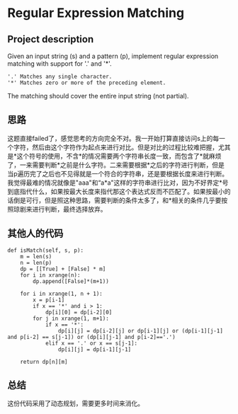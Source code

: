 # Regular Expression Matching 

## Project description

Given an input string (s) and a pattern (p), implement regular expression matching with support for '.' and '*'.

```
'.' Matches any single character.
'*' Matches zero or more of the preceding element.
```

The matching should cover the entire input string (not partial).

## 思路

这题直接failed了，感觉思考的方向完全不对。我一开始打算直接访问s上的每一个字符，然后由这个字符作为起点来进行对比。但是对比的过程比较难把握，尤其是\*这个符号的使用，不含\*的情况需要两个字符串长度一致，而包含了\*就麻烦了，一来需要判断\*之前是什么字符。二来需要根据\*之后的字符进行判断，但是当p遍历完了之后也不见得就是一个符合的字符串，还是要根据长度来进行判断。我觉得最难的情况就像是"aaa"和“a*a"这样的字符串进行比对，因为不好界定\*号到底指代什么，如果按最大长度来指代那这个表达式反而不匹配了。如果按最小的话倒是可行，但是照这种思路，需要判断的条件太多了，和\*相关的条件几乎要按照琼剧来进行判断，最终选择放弃。

## 其他人的代码

```
def isMatch(self, s, p):
    m = len(s)
    n = len(p)
    dp = [[True] + [False] * m]
    for i in xrange(n):
        dp.append([False]*(m+1))
    
    for i in xrange(1, n + 1):
        x = p[i-1]
        if x == '*' and i > 1:
            dp[i][0] = dp[i-2][0]
        for j in xrange(1, m+1):
            if x == '*':
                dp[i][j] = dp[i-2][j] or dp[i-1][j] or (dp[i-1][j-1] and p[i-2] == s[j-1]) or (dp[i][j-1] and p[i-2]=='.')
            elif x == '.' or x == s[j-1]:
                dp[i][j] = dp[i-1][j-1]
    
    return dp[n][m]
```

## 总结

这份代码采用了动态规划，需要更多时间来消化。